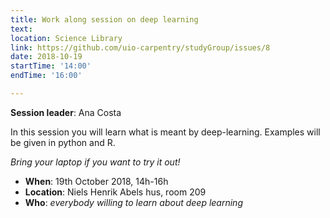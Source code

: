 ```yaml
---
title: Work along session on deep learning
text: 
location: Science Library
link: https://github.com/uio-carpentry/studyGroup/issues/8
date: 2018-10-19
startTime: '14:00'
endTime: '16:00'

---
```


**Session leader**: Ana Costa

In this session you will learn what is meant by deep-learning. Examples will be given in python and R. 

_Bring your laptop if you want to try it out!_

- **When**: 19th October 2018, 14h-16h
- **Location**:   Niels Henrik Abels hus, room 209
- **Who**: _everybody willing to learn about deep learning_

